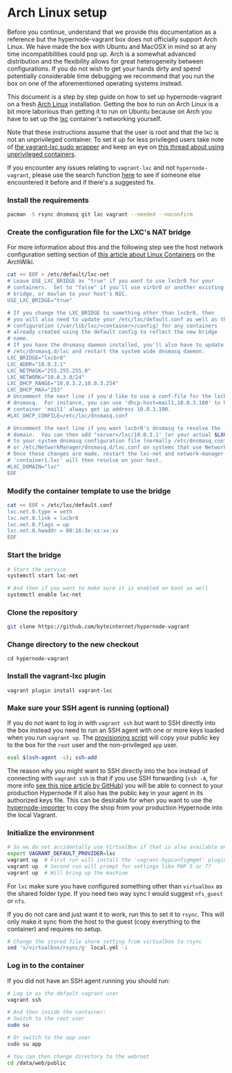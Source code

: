 # Arch Linux setup

Before you continue, understand that we provide this documentation as a reference but the hypernode-vagrant box does not officially support Arch Linux. We have made the box with Ubuntu and MacOSX in mind so at any time incompatibilities could pop up. Arch is a somewhat advanced distribution and the flexibility allows for great heterogeneity between configurations. If you do not wish to get your hands dirty and spend potentially considerable time debugging we recommend that you run the box on one of the aforementioned operating systems instead.

This document is a step by step guide on how to set up hypernode-vagrant on a fresh [Arch Linux](https://www.archlinux.org/) installation. Getting the box to run on Arch Linux is a bit more laborious than getting it to run on Ubuntu because on Arch you have to set up the [lxc](https://linuxcontainers.org/) container's networking yourself.

Note that these instructions assume that the user is root and that the lxc is not an unprivileged container. To set it up for less privileged users take note of [the vagrant-lxc sudo wrapper](https://github.com/fgrehm/vagrant-lxc/blob/97b5882262fcc5c652123c88515b8f925c42f574/lib/vagrant-lxc/sudo_wrapper.rb#L10) and keep an eye on [this thread about using unprivileged containers](https://github.com/fgrehm/vagrant-lxc/issues/312).  

If you encounter any issues relating to `vagrant-lxc` and not `hypernode-vagrant`, please use the search function [here](https://github.com/fgrehm/vagrant-lxc/issues) to see if someone else encountered it before and if there's a suggested fix.

### Install the requirements

```bash
pacman -S rsync dnsmasq git lxc vagrant --needed --noconfirm
```

### Create the configuration file for the LXC's NAT bridge

For more information about this and the following step see the host network configuration setting section of [this article about Linux Containers](https://wiki.archlinux.org/index.php/Linux_Containers) on the ArchWiki.

```bash
cat << EOF > /etc/default/lxc-net
# Leave USE_LXC_BRIDGE as "true" if you want to use lxcbr0 for your
# containers.  Set to "false" if you'll use virbr0 or another existing
# bridge, or mavlan to your host's NIC.
USE_LXC_BRIDGE="true"

# If you change the LXC_BRIDGE to something other than lxcbr0, then
# you will also need to update your /etc/lxc/default.conf as well as the
# configuration (/var/lib/lxc/<container>/config) for any containers
# already created using the default config to reflect the new bridge
# name.
# If you have the dnsmasq daemon installed, you'll also have to update
# /etc/dnsmasq.d/lxc and restart the system wide dnsmasq daemon.
LXC_BRIDGE="lxcbr0"
LXC_ADDR="10.0.3.1"
LXC_NETMASK="255.255.255.0"
LXC_NETWORK="10.0.3.0/24"
LXC_DHCP_RANGE="10.0.3.2,10.0.3.254"
LXC_DHCP_MAX="253"
# Uncomment the next line if you'd like to use a conf-file for the lxcbr0
# dnsmasq.  For instance, you can use 'dhcp-host=mail1,10.0.3.100' to have
# container 'mail1' always get ip address 10.0.3.100.
#LXC_DHCP_CONFILE=/etc/lxc/dnsmasq.conf

# Uncomment the next line if you want lxcbr0's dnsmasq to resolve the .lxc
# domain.  You can then add "server=/lxc/10.0.3.1' (or your actual $LXC_ADDR)
# to your system dnsmasq configuration file (normally /etc/dnsmasq.conf,
# or /etc/NetworkManager/dnsmasq.d/lxc.conf on systems that use NetworkManager).
# Once these changes are made, restart the lxc-net and network-manager services.
# 'container1.lxc' will then resolve on your host.
#LXC_DOMAIN="lxc"
EOF
```

### Modify the container template to use the bridge
```bash
cat << EOF > /etc/lxc/default.conf
lxc.net.0.type = veth
lxc.net.0.link = lxcbr0
lxc.net.0.flags = up
lxc.net.0.hwaddr = 00:16:3e:xx:xx:xx
EOF
```

### Start the bridge
```bash
# Start the service
systemctl start lxc-net

# And then if you want to make sure it is enabled on boot as well
systemctl enable lxc-net
```

### Clone the repository
```bash
git clone https://github.com/byteinternet/hypernode-vagrant
```

### Change directory to the new checkout
```
cd hypernode-vagrant
```

### Install the vagrant-lxc plugin
```
vagrant plugin install vagrant-lxc
```

### Make sure your SSH agent is running (optional)

If you do not want to log in with `vagrant ssh` but want to SSH directly into the box instead you need to run an SSH agent with one or more keys loaded when you run `vagrant up`. The [provisioning script](https://github.com/ByteInternet/hypernode-vagrant/blob/master/vagrant/provisioning/hypernode.sh#L40) will copy your public key to the box for the `root` user and the non-privileged `app` user.

```bash
eval $(ssh-agent -s); ssh-add
```

The reason why you might want to SSH directly into the box instead of connecting with `vagrant ssh` is that if you use SSH forwarding (`ssh -A`, for more info [see this nice article by GitHub](https://developer.github.com/v3/guides/using-ssh-agent-forwarding/)) you will be able to connect to your production Hypernode if it also has the public key in your agent in its authorized keys file. This can be desirable for when you want to use the [hypernode-importer](https://support.hypernode.com/knowledgebase/migrating-your-magento-to-hypernode/#Option_2_Migrate_your_shop_via_Shell_using_hypernode-importer_8211_Magento_1_2) to copy the shop from your production Hypernode into the local Vagrant.

### Initialize the environment
```bash
# So we do not accidentally use VirtualBox if that is also available on the system
export VAGRANT_DEFAULT_PROVIDER=lxc
vagrant up  # First run will install the 'vagrant-hypconfigmgmt' plugin
vagrant up  # Second run will prompt for settings like PHP 5 or 7?
vagrant up  # Will bring up the machine
```

For `lxc` make sure you have configured something other than `virtualbox` as the shared folder type. If you need two way sync I would suggest `nfs_guest` or `nfs`. 

If you do not care and just want it to work, run this to set it to `rsync`. This will only make it sync from the host to the guest (copy everything to the container) and requires no setup.

```bash
# Change the stored file share setting from virtualbox to rsync
sed 's/virtualbox/rsync/g' local.yml -i 
```

### Log in to the container

If you did not have an SSH agent running you should run:
```bash
# Log in as the default vagrant user
vagrant ssh

# And then inside the container:
# Switch to the root user
sudo su

# Or switch to the app user
sudo su app

# You can then change directory to the webroot
cd /data/web/public
```
